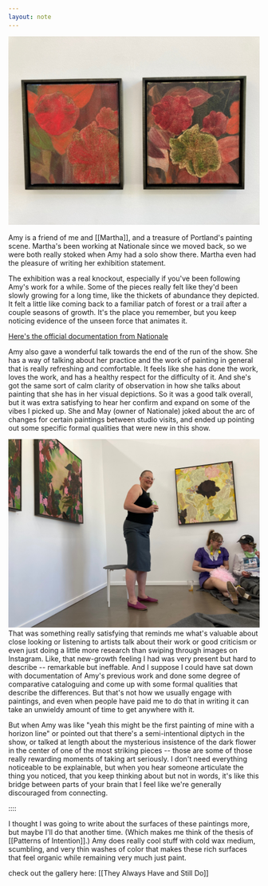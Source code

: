 ```yaml
---
layout: note
---
```


![Two red paintings](/assets/always-have-still-do/always-have-still-do-060323-5.jpeg)

Amy is a friend of me and [[Martha]], and a treasure of Portland's painting scene. Martha's been working at Nationale since we moved back, so we were both really stoked when Amy had a solo show there. Martha even had the pleasure of writing her exhibition statement.

The exhibition was a real knockout, especially if you've been following Amy's work for a while. Some of the pieces really felt like they'd been slowly growing for a long time, like the thickets of abundance they depicted. It felt a little like coming back to a familiar patch of forest or a trail after a couple seasons of growth. It's the place you remember, but you keep noticing evidence of the unseen force that animates it.

[Here's the official documentation from Nationale](https://www.nationale.us/amy-bay-they-always-have-and-still-do-2023)

Amy also gave a wonderful talk towards the end of the run of the show. She has a way of talking about her practice and the work of painting in general that is really refreshing and comfortable. It feels like she has done the work, loves the work, and has a healthy respect for the difficulty of it. And she's got the same sort of calm clarity of observation in how she talks about painting that she has in her visual depictions. So it was a good talk overall, but it was extra satisfying to hear her confirm and expand on some of the vibes I picked up. She and May (owner of Nationale) joked about the arc of changes for certain paintings between studio visits, and ended up pointing out some specific formal qualities that were new in this show.

![Amy Speaking at the show](/assets/always-have-still-do/always-have-still-do-070623.jpeg)
That was something really satisfying that reminds me what's valuable about close looking or listening to artists talk about their work or good criticism or even just doing a little more research than swiping through images on Instagram. Like, that new-growth feeling I had was very present but hard to describe -- remarkable but ineffable. And I suppose I could have sat down with documentation of Amy's previous work and done some degree of comparative cataloguing and come up with some formal qualities that describe the differences. But that's not how we usually engage with paintings, and even when people have paid me to do that in writing it can take an unwieldy amount of time to get anywhere with it.

But when Amy was like "yeah this might be the first painting of mine with a horizon line" or pointed out that there's a semi-intentional diptych in the show, or talked at length about the mysterious insistence of the dark flower in the center of one of the most striking pieces -- those are some of those really rewarding moments of taking art seriously. I don't need everything noticeable to be explainable, but when you hear someone articulate the thing you noticed, that you keep thinking about but not in words, it's like this bridge between parts of your brain that I feel like we're generally discouraged from connecting. 

::::

I thought I was going to write about the surfaces of these paintings more, but maybe I'll do that another time. (Which makes me think of the thesis of [[Patterns of Intention]].) Amy does really cool stuff with cold wax medium, scumbling, and very thin washes of color that makes these rich surfaces that feel organic while remaining very much just paint. 



check out the gallery here: [[They Always Have and Still Do]]